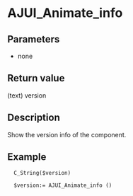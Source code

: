 ﻿<!-- AJUI_Animate_info ( ) -> version -->

# AJUI_Animate_info

## Parameters

 *  none

## Return value

(text) version 

## Description

Show the version info of the component.

## Example

```
  C_String($version)

  $version:= AJUI_Animate_info ()
```
